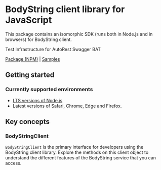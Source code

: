 # BodyString client library for JavaScript

This package contains an isomorphic SDK (runs both in Node.js and in browsers) for BodyString client.

Test Infrastructure for AutoRest Swagger BAT

[Package (NPM)](https://www.npmjs.com/package/body-string) |
[Samples](https://github.com/Azure-Samples/azure-samples-js-management)

## Getting started

### Currently supported environments

- [LTS versions of Node.js](https://nodejs.org/about/releases/)
- Latest versions of Safari, Chrome, Edge and Firefox.




## Key concepts

### BodyStringClient

`BodyStringClient` is the primary interface for developers using the BodyString client library. Explore the methods on this client object to understand the different features of the BodyString service that you can access.

